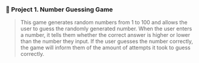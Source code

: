 ### 📎 Project 1. Number Guessing Game
> This game generates random numbers from 1 to 100 and allows the user to guess the randomly generated number. When the user enters a number, it tells them whether the correct answer is higher or lower than the number they input. If the user guesses the number correctly, the game will inform them of the amount of attempts it took to guess correctly.
